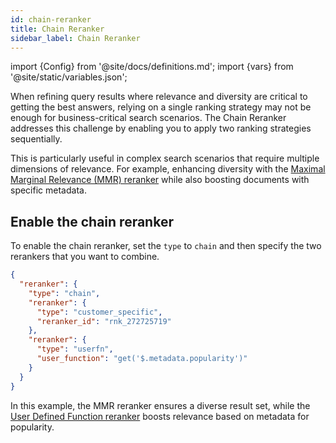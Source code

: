 ```yaml
---
id: chain-reranker
title: Chain Reranker
sidebar_label: Chain Reranker
---
```


import {Config} from '@site/docs/definitions.md';
import {vars} from '@site/static/variables.json';

When refining query results where relevance and diversity are critical to 
getting the best answers, relying on a single ranking strategy may not be 
enough for business-critical search scenarios. The Chain Reranker addresses 
this challenge by enabling you to apply two ranking strategies sequentially. 

This is particularly useful in complex search scenarios that require multiple 
dimensions of relevance. For example, enhancing diversity with the 
[Maximal Marginal Relevance (MMR) reranker](/docs/learn/mmr-reranker) while also boosting documents 
with specific metadata.

## Enable the chain reranker

To enable the chain reranker, set the `type` to `chain` and then specify the 
two rerankers that you want to combine.

```json
{
  "reranker": {
    "type": "chain",
    "reranker": {
      "type": "customer_specific",
      "reranker_id": "rnk_272725719"
    },
    "reranker": {
      "type": "userfn",
      "user_function": "get('$.metadata.popularity')"
    }
  }
}
```
In this example, the MMR reranker ensures a diverse result set, while the 
[User Defined Function reranker](/docs/learn/user-defined-function-reranker) boosts relevance based on metadata for 
popularity.
